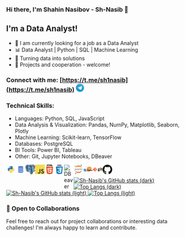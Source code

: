 ### Hi there, I'm Shahin Nasibov - Sh-Nasib 👋

## I'm a Data Analyst!
- 💼 I am currently looking for a job as a Data Analyst
- 📊 Data Analyst | Python | SQL | Machine Learning
- 🚀 Turning data into solutions
- 🤝 Projects and cooperation - welcome!

### Connect with me: [https://t.me/sh1nasib](https://t.me/sh1nasib) <img align="text-top" alt="sh-nasib | telegram" width="22px" src="https://raw.githubusercontent.com/github/explore/80688e429a7d4ef2fca1e82350fe8e3517d3494d/topics/telegram/telegram.png"> <br />
### Technical Skills:
- Languages: Python, SQL, JavaScript
- Data Analysis & Visualization: Pandas, NumPy, Matplotlib, Seaborn, Plotly
- Machine Learning: Scikit-learn, TensorFlow
- Databases: PostgreSQL
- BI Tools: Power BI, Tableau
- Other: Git, Jupyter Notebooks, DBeaver

<img align="left" alt="Python" width="26px" src="https://raw.githubusercontent.com/github/explore/80688e429a7d4ef2fca1e82350fe8e3517d3494d/topics/python/python.png" />
<img align="left" alt="SQL" width="26px" src="https://raw.githubusercontent.com/github/explore/80688e429a7d4ef2fca1e82350fe8e3517d3494d/topics/sql/sql.png" />
<img align="left" alt="MySQL" width="26px" src="https://raw.githubusercontent.com/github/explore/80688e429a7d4ef2fca1e82350fe8e3517d3494d/topics/postgresql/postgresql.png" />
<img align="left" alt="JavaScript" width="26px" src="https://raw.githubusercontent.com/github/explore/80688e429a7d4ef2fca1e82350fe8e3517d3494d/topics/javascript/javascript.png" />
<img align="left" alt="HTML5" width="26px" src="https://raw.githubusercontent.com/github/explore/80688e429a7d4ef2fca1e82350fe8e3517d3494d/topics/html/html.png" />
<img align="left" alt="CSS3" width="26px" src="https://raw.githubusercontent.com/github/explore/80688e429a7d4ef2fca1e82350fe8e3517d3494d/topics/css/css.png" />
<img align="left" alt="DBeaver" width="26px" src="https://avatars.githubusercontent.com/u/34743864?s=48&v=4" />
<img align="left" alt="Jupyter" width="26px" src="https://raw.githubusercontent.com/github/explore/a4691f04ff219c1c2aa02fc61fda41aa43f1459a/topics/jupyter-notebook/jupyter-notebook.png" />
<img align="left" alt="scikit-lear" width="26px" src="https://raw.githubusercontent.com/github/explore/80688e429a7d4ef2fca1e82350fe8e3517d3494d/topics/scikit-learn/scikit-learn.png" />
<img align="left" alt="Git" width="26px" src="https://raw.githubusercontent.com/github/explore/80688e429a7d4ef2fca1e82350fe8e3517d3494d/topics/git/git.png" />
<img align="left" alt="GitHub" width="26px" src="https://raw.githubusercontent.com/github/explore/78df643247d429f6cc873026c0622819ad797942/topics/github/github.png" />

<br />
<br />
<div align="left">

<!-- Темная тема -->
<a href="https://github.com/anuraghazra/github-readme-stats#gh-dark-mode-only">
  <img src="https://github-readme-stats.vercel.app/api?username=sh-nasib&show_icons=true&theme=dark#gh-dark-mode-only" alt="Sh-Nasib's GitHub stats (dark)" />
</a>
<a href="https://github.com/anuraghazra/github-readme-stats#gh-dark-mode-only">
  <img src="https://github-readme-stats.vercel.app/api/top-langs/?username=sh-nasib&hide=jupyter,css,scss,html,c,makefile,dockerfile,shell,cmake&theme=dark#gh-dark-mode-only" alt="Top Langs (dark)" />
</a>

<!-- Светлая тема -->
<a href="https://github.com/anuraghazra/github-readme-stats#gh-light-mode-only">
  <img src="https://github-readme-stats.vercel.app/api?username=sh-nasib&show_icons=true&theme=default#gh-light-mode-only" alt="Sh-Nasib's GitHub stats (light)" />
</a>
<a href="https://github.com/anuraghazra/github-readme-stats#gh-light-mode-only">
  <img src="https://github-readme-stats.vercel.app/api/top-langs/?username=sh-nasib&hide=jupyter,css,scss,html,c,makefile,dockerfile,shell,cmake&theme=default#gh-light-mode-only" alt="Top Langs (light)" />
</a>

</div>

### 🤝 Open to Collaborations
Feel free to reach out for project collaborations or interesting data challenges! I'm always happy to learn and contribute.

